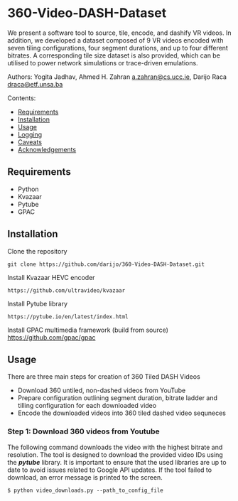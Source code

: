 # 360-Video-DASH-Dataset

We present a software tool to source, tile, encode, and dashify VR videos. In addition, we developed a dataset composed of 9 VR videos encoded with seven tiling configurations, four segment durations, and up to four different bitrates. A corresponding tile size dataset is also provided, which can be utilised to power network simulations or trace-driven emulations.

Authors: Yogita Jadhav, Ahmed H. Zahran <a.zahran@cs.ucc.ie>, Darijo Raca <draca@etf.unsa.ba>

Contents:

- [Requirements](#requirements)
- [Installation](#installation)
- [Usage](#usage)
- [Logging](#logging)
- [Caveats](#caveats)
- [Acknowledgements](#acknowledgements)


## Requirements

- Python
- Kvazaar
- Pytube
- GPAC


## Installation

Clone the repository
	
	git clone https://github.com/darijo/360-Video-DASH-Dataset.git

Install Kvazaar HEVC encoder

	https://github.com/ultravideo/kvazaar

Install Pytube library
	
	https://pytube.io/en/latest/index.html

Install GPAC multimedia framework (build from source)
	https://github.com/gpac/gpac


## Usage

There are three main steps for creation of 360 Tiled DASH Videos

  - Download 360 untiled, non-dashed videos from YouTube
  - Prepare configuration outlining segment duration, bitrate ladder and tilling configuration for each downloaded video
  - Encode the downloaded videos into 360 tiled dashed video sequneces

### Step 1: Download 360 videos from Youtube

The following command downloads the video with the highest bitrate and resolution. The tool is designed to download the provided video IDs using the ___pytube___ library. It is important to ensure that the used libraries are up to date to avoid issues related to Google API updates. If the tool failed to download, an error message is printed to the screen. 

```console
$ python video_downloads.py --path_to_config_file 
```



